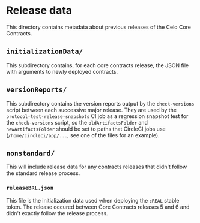 # Release data

This directory contains metadata about previous releases of the Celo Core
Contracts.

## `initializationData/`

This subdirectory contains, for each core contracts release, the JSON file with
arguments to newly deployed contracts.

## `versionReports/`

This subdirectory contains the version reports output by the `check-versions`
script between each successive major release. They are used by the
`protocol-test-release-snapshots` CI job as a regression snapshot test for the
`check-versions` script, so the `oldArtifactsFolder` and `newArtifactsFolder`
should be set to paths that CircleCI jobs use (`/home/circleci/app/...`, see one
of the files for an example).

## `nonstandard/`

This will include release data for any contracts releases that didn't follow the
standard release process.

### `releaseBRL.json`

This file is the initialization data used when deploying the `cREAL`
stable token. The release occured between Core Contracts releases 5 and 6 and
didn't exactly follow the release process.
